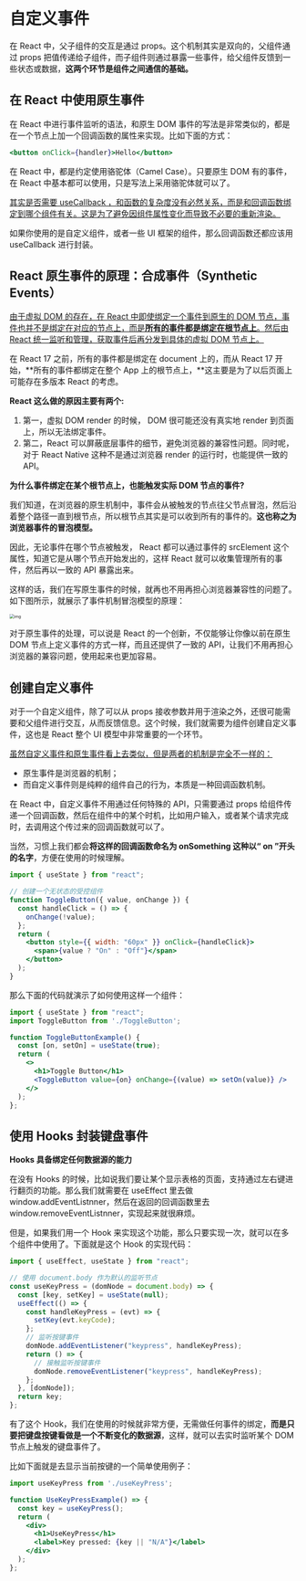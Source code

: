 # 自定义事件

在 React 中，父子组件的交互是通过 props。这个机制其实是双向的，父组件通过 props 把值传递给子组件，而子组件则通过暴露一些事件，给父组件反馈到一些状态或数据，**这两个环节是组件之间通信的基础。**

## 在 React 中使用原生事件

在 React 中进行事件监听的语法，和原生 DOM 事件的写法是非常类似的，都是在一个节点上加一个回调函数的属性来实现。比如下面的方式：

```jsx
<button onClick={handler}>Hello</button> 
```

在 React 中，都是约定使用骆驼体（Camel Case）。只要原生 DOM 有的事件，在 React 中基本都可以使用，只是写法上采用骆驼体就可以了。

<u>其实是否需要 useCallback ，和函数的复杂度没有必然关系，而是和回调函数绑定到哪个组件有关。这是为了避免因组件属性变化而导致不必要的重新渲染。</u>

如果你使用的是自定义组件，或者一些 UI 框架的组件，那么回调函数还都应该用 useCallback 进行封装。

## React 原生事件的原理：合成事件（Synthetic Events）

<u>由于虚拟 DOM 的存在，在 React 中即使绑定一个事件到原生的 DOM 节点，事件也并不是绑定在对应的节点上，而是**所有的事件都是绑定在根节点上**。然后由 React 统一监听和管理，获取事件后再分发到具体的虚拟 DOM 节点上。</u>

在 React 17 之前，所有的事件都是绑定在 document 上的，而从 React 17 开始，**所有的事件都绑定在整个 App 上的根节点上，**这主要是为了以后页面上可能存在多版本 React 的考虑。

**React 这么做的原因主要有两个:**

1. 第一，虚拟 DOM render 的时候， DOM 很可能还没有真实地 render 到页面上，所以无法绑定事件。
2. 第二，React 可以屏蔽底层事件的细节，避免浏览器的兼容性问题。同时呢，对于 React Native 这种不是通过浏览器 render 的运行时，也能提供一致的 API。

**为什么事件绑定在某个根节点上，也能触发实际 DOM 节点的事件?**

我们知道，在浏览器的原生机制中，事件会从被触发的节点往父节点冒泡，然后沿着整个路径一直到根节点，所以根节点其实是可以收到所有的事件的。**这也称之为浏览器事件的冒泡模型。**

因此，无论事件在哪个节点被触发， React 都可以通过事件的 srcElement 这个属性，知道它是从哪个节点开始发出的，这样 React 就可以收集管理所有的事件，然后再以一致的 API 暴露出来。

这样的话，我们在写原生事件的时候，就再也不用再担心浏览器兼容性的问题了。如下图所示，就展示了事件机制冒泡模型的原理：

<img src="https://cdn.yihuiblog.top/images/1bd06yy56b1103376d0ec45fb87b7906.png" alt="img" style="zoom:50%;" />

对于原生事件的处理，可以说是 React 的一个创新，不仅能够让你像以前在原生 DOM 节点上定义事件的方式一样，而且还提供了一致的 API，让我们不用再担心浏览器的兼容问题，使用起来也更加容易。

## 创建自定义事件

对于一个自定义组件，除了可以从 props 接收参数并用于渲染之外，还很可能需要和父组件进行交互，从而反馈信息。这个时候，我们就需要为组件创建自定义事件，这也是 React 整个 UI 模型中非常重要的一个环节。

<u>虽然自定义事件和原生事件看上去类似，但是两者的机制是完全不一样的：</u>

- 原生事件是浏览器的机制；
- 而自定义事件则是纯粹的组件自己的行为，本质是一种回调函数机制。

在 React 中，自定义事件不用通过任何特殊的 API，只需要通过 props 给组件传递一个回调函数，然后在组件中的某个时机，比如用户输入，或者某个请求完成时，去调用这个传过来的回调函数就可以了。

当然，习惯上我们都会**将这样的回调函数命名为 onSomething 这种以“ on ”开头的名字**，方便在使用的时候理解。

```jsx
import { useState } from "react";

// 创建一个无状态的受控组件
function ToggleButton({ value, onChange }) {
  const handleClick = () => {
    onChange(!value);
  };
  return (
    <button style={{ width: "60px" }} onClick={handleClick}>
      <span>{value ? "On" : "Off"}</span>
    </button>
  );
}
```

那么下面的代码就演示了如何使用这样一个组件：

```jsx
import { useState } from "react";
import ToggleButton from './ToggleButton';

function ToggleButtonExample() {
  const [on, setOn] = useState(true);
  return (
    <>
      <h1>Toggle Button</h1>
      <ToggleButton value={on} onChange={(value) => setOn(value)} />
    </>
  );
};
```

## 使用 Hooks 封装键盘事件

**Hooks 具备绑定任何数据源的能力**

在没有 Hooks 的时候，比如说我们要让某个显示表格的页面，支持通过左右键进行翻页的功能。那么我们就需要在 useEffect 里去做 window.addEventListnner，然后在返回的回调函数里去 window.removeEventListnner，实现起来就很麻烦。

但是，如果我们用一个 Hook 来实现这个功能，那么只要实现一次，就可以在多个组件中使用了。下面就是这个 Hook 的实现代码：

```jsx
import { useEffect, useState } from "react";

// 使用 document.body 作为默认的监听节点
const useKeyPress = (domNode = document.body) => {
  const [key, setKey] = useState(null);
  useEffect(() => {
    const handleKeyPress = (evt) => {
      setKey(evt.keyCode);
    };
    // 监听按键事件
    domNode.addEventListener("keypress", handleKeyPress);
    return () => {
      // 接触监听按键事件
      domNode.removeEventListener("keypress", handleKeyPress);
    };
  }, [domNode]);
  return key;
};
```

有了这个 Hook，我们在使用的时候就非常方便，无需做任何事件的绑定，**而是只要把键盘按键看做是一个不断变化的数据源**，这样，就可以去实时监听某个 DOM 节点上触发的键盘事件了。

比如下面就是去显示当前按键的一个简单使用例子：

```jsx
import useKeyPress from './useKeyPress';

function UseKeyPressExample() => {
  const key = useKeyPress();
  return (
    <div>
      <h1>UseKeyPress</h1>
      <label>Key pressed: {key || "N/A"}</label>
    </div>
  );
};
```

